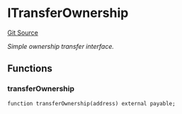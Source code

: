 # ITransferOwnership
[Git Source](https://github.com/NaniDAO/accounts/blob/02ab93bee68a899f7f84b457acff5201adfd6806/src/validators/RecoveryValidator.sol)

*Simple ownership transfer interface.*


## Functions
### transferOwnership


```solidity
function transferOwnership(address) external payable;
```

